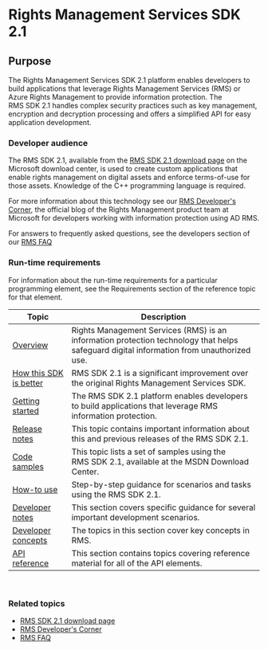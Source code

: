 ﻿
# Rights Management Services SDK 2.1


## Purpose

The Rights Management Services SDK 2.1 platform enables developers to build applications that leverage Rights Management Services (RMS) or Azure Rights Management to provide information protection. The RMS SDK 2.1 handles complex security practices such as key management, encryption and decryption processing and offers a simplified API for easy application development.

### Developer audience

The RMS SDK 2.1, available from the [RMS SDK 2.1 download page](http://www.microsoft.com/en-us/download/details.aspx?id=38397) on the Microsoft download center, is used to create custom applications that enable rights management on digital assets and enforce terms-of-use for those assets. Knowledge of the C++ programming language is required.

For more information about this technology see our [RMS Developer's Corner](http://blogs.msdn.com/b/rms/archive/2012/05/31/official-release-of-ad-rms-sdk-2-0-and-ad-rms-client-2-0.aspx), the official blog of the Rights Management product team at Microsoft for developers working with information protection using AD RMS.

For answers to frequently asked questions, see the developers section of our [RMS FAQ](http://aka.ms/adrmsfaq )

### Run-time requirements

For information about the run-time requirements for a particular programming element, see the Requirements section of the reference topic for that element.

|Topic|Description|
|-----|--------|
|[Overview](ad_rms_overview.md)|Rights Management Services (RMS) is an information protection technology that helps safeguard digital information from unauthorized use.|
|[How this SDK is better](differences_between_ad_rms_and_ad_rms_2_0.md)|RMS SDK 2.1 is a significant improvement over the original Rights Management Services SDK.|
|[Getting started](getting_started_with_ad_rms_2_0.md)|The RMS SDK 2.1 platform enables developers to build applications that leverage RMS information protection.|
|[Release notes](release_notes__rtm_.md)|This topic contains important information about this and previous releases of the RMS SDK 2.1.|
|[Code samples](samples.md)|This topic lists a set of samples using the RMS SDK 2.1, available at the MSDN Download Center.|
|[How-to use](how_to_use_msipc.md)|Step-by-step guidance for scenarios and tasks using the RMS SDK 2.1.|
|[Developer notes](developer_notes.md)|This section covers specific guidance for several important development scenarios.|
|[Developer concepts](ad_rms_concepts-nav.md)|The topics in this section cover key concepts in RMS.|
|[API reference](xref:msipc.msipc_constants)|This section contains topics covering reference material for all of the API elements.|

 

### Related topics

* [RMS SDK 2.1 download page](http://www.microsoft.com/en-us/download/details.aspx?id=38397)
* [RMS Developer's Corner](http://blogs.msdn.com/b/rms/archive/2012/05/31/official-release-of-ad-rms-sdk-2-0-and-ad-rms-client-2-0.aspx)
* [RMS FAQ](http://aka.ms/adrmsfaq )
 

 
